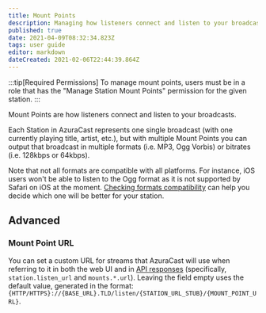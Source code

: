 ```yaml
---
title: Mount Points
description: Managing how listeners connect and listen to your broadcasts with Mount Points
published: true
date: 2021-04-09T08:32:34.823Z
tags: user guide
editor: markdown
dateCreated: 2021-02-06T22:44:39.864Z
---
```


:::tip[Required Permissions]
To manage mount points, users must be in a role that has the "Manage Station Mount Points" permission for the given station.
:::

Mount Points are how listeners connect and listen to your broadcasts.

Each Station in AzuraCast represents one single broadcast (with one currently playing title, artist, etc.), but with multiple Mount Points you can output that broadcast in multiple formats (i.e. MP3, Ogg Vorbis) or bitrates (i.e. 128kbps or 64kbps).

Note that not all formats are compatible with all platforms. For instance, iOS users won't be able to listen to the Ogg format as it is not supported by Safari on iOS at the moment.
 [Checking formats compatibility](https://caniuse.com/) can help you decide which one will be better for your station.

## Advanced

### Mount Point URL

You can set a custom URL for streams that AzuraCast will use when referring to it in both the web UI and in [API responses](/docs/developers/now-playing-data/#standard-now-playing-api) (specifically, `station.listen_url` and `mounts.*.url`). Leaving the field empty uses the default value, generated in the format: `{HTTP/HTTPS}://{BASE_URL}.TLD/listen/{STATION_URL_STUB}/{MOUNT_POINT_URL}`.
